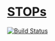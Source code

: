 ﻿# [STOPs](https://github.com/stops-top/Docs)

[![Build Status](https://github.com/stops-top/Docs/workflows/Docs/badge.svg)](https://github.com/stops-top/Docs/actions/workflows/Docs.yml)

